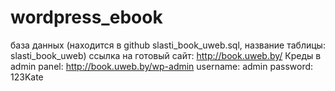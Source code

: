 # wordpress_ebook

база данных (находится в github slasti_book_uweb.sql, название таблицы: slasti_book_uweb)
ссылка на готовый сайт: http://book.uweb.by/
Креды в admin panel:
http://book.uweb.by/wp-admin
username: admin
password: 123Kate

